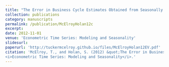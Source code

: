 ```yaml
---
title: "The Error in Business Cycle Estimates Obtained from Seasonally Adjusted Data"
collection: publications
category: manuscripts
permalink: /publication/McElroyHolan12c
excerpt: 
date: 2012-11-01
venue: 'Econometric Time Series: Modeling and Seasonality'
slidesurl: 
paperurl: 'http://tuckermcelroy.github.io/files/McElroyHolan12EV.pdf'
citation: 'McElroy, T., and Holan, S. (2012) &quot;The Error in Business Cycle Estimates Obtained from Seasonally Adjusted Data.&quot; 
<i>Econometric Time Series: Modeling and Seasonality</i>.'
---
```

